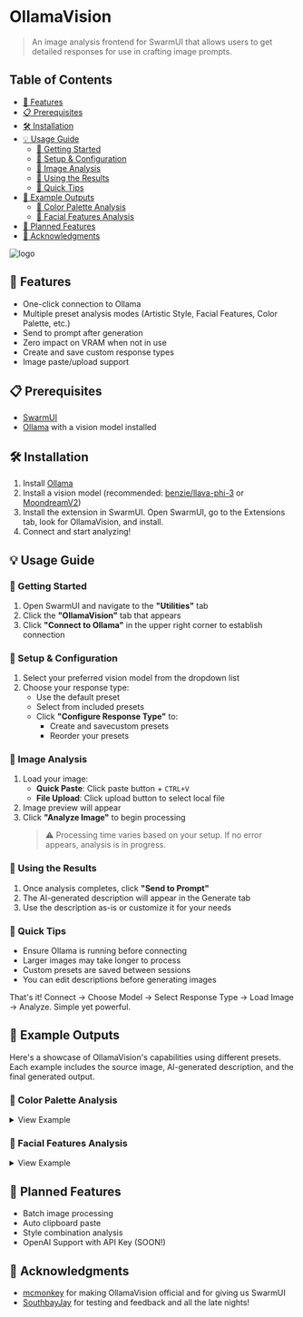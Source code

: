 # OllamaVision
> An image analysis frontend for SwarmUI that allows users to get detailed responses for use in crafting image prompts.

## Table of Contents
- [🌟 Features](#-features)
- [📋 Prerequisites](#-prerequisites)
- [🛠️ Installation](#️-installation)
- [💡 Usage Guide](#-usage-guide)
  - [🚀 Getting Started](#-getting-started)
  - [🎯 Setup & Configuration](#-setup--configuration)
  - [📸 Image Analysis](#-image-analysis)
  - [🎨 Using the Results](#-using-the-results)
  - [🔑 Quick Tips](#-quick-tips)
- [🎯 Example Outputs](#-example-outputs)
  - [🌈 Color Palette Analysis](#-color-palette-analysis)
  - [👤 Facial Features Analysis](#-facial-features-analysis)
- [🔮 Planned Features](#-planned-features)
- [🙏 Acknowledgments](#-acknowledgments)

![logo](https://github.com/user-attachments/assets/a39b87b2-e396-4cca-bae8-29041826d7e3)

## 🌟 Features
- One-click connection to Ollama
- Multiple preset analysis modes (Artistic Style, Facial Features, Color Palette, etc.)
- Send to prompt after generation
- Zero impact on VRAM when not in use
- Create and save custom response types
- Image paste/upload support


## 📋 Prerequisites
- [SwarmUI](https://github.com/mcmonkeyprojects/SwarmUI)
- [Ollama](https://ollama.com/) with a vision model installed


## 🛠️ Installation
1. Install [Ollama](https://ollama.com/)
2. Install a vision model (recommended: [benzie/llava-phi-3](https://ollama.com/benzie/llava-phi-3) or [MoondreamV2](https://ollama.com/library/moondream))
3. Install the extension in SwarmUI. Open SwarmUI, go to the Extensions tab, look for OllamaVision, and install.
4. Connect and start analyzing!


## 💡 Usage Guide

### 🚀 Getting Started
1. Open SwarmUI and navigate to the **"Utilities"** tab
2. Click the **"OllamaVision"** tab that appears
3. Click **"Connect to Ollama"** in the upper right corner to establish connection

### 🎯 Setup & Configuration
1. Select your preferred vision model from the dropdown list
2. Choose your response type:
   - Use the default preset
   - Select from included presets
   - Click **"Configure Response Type"** to:
     - Create and savecustom presets
     - Reorder your presets
   

### 📸 Image Analysis
1. Load your image:
   - **Quick Paste**: Click paste button + `CTRL+V`
   - **File Upload**: Click upload button to select local file
2. Image preview will appear
3. Click **"Analyze Image"** to begin processing
   > ⚠️ Processing time varies based on your setup. If no error appears, analysis is in progress.


### 🎨 Using the Results
1. Once analysis completes, click **"Send to Prompt"**
2. The AI-generated description will appear in the Generate tab
3. Use the description as-is or customize it for your needs


### 🔑 Quick Tips
- Ensure Ollama is running before connecting
- Larger images may take longer to process
- Custom presets are saved between sessions
- You can edit descriptions before generating images

That's it! Connect → Choose Model → Select Response Type → Load Image → Analyze. Simple yet powerful.


## 🎯 Example Outputs

Here's a showcase of OllamaVision's capabilities using different presets. Each example includes the source image, AI-generated description, and the final generated output.

### 🌈 Color Palette Analysis

<details>
<summary>View Example</summary>

#### Source Image
![Rainbow Umbrellas](https://github.com/user-attachments/assets/f70ea77f-6c72-42fb-8ba3-4c4b16e284f4)

#### AI-Generated Description
> This image features a vibrant array of rainbow-colored umbrellas suspended in the air, creating a visually stunning display against the backdrop of a clear blue sky. The color palette consists of:
> - Red
> - Orange
> - Yellow
> - Green
> - Blue
> - Purple
>
> Each umbrella is distinctly colored, with no discernible pattern. The umbrellas appear evenly spaced throughout the frame, creating a sense of harmony and balance within the composition.

#### Generated Result
![Generated Umbrellas](https://github.com/user-attachments/assets/0c8a872b-a584-4c5b-9102-d1aa15ae5747)
</details>

### 👤 Facial Features Analysis

<details>
<summary>View Example</summary>

#### Source Image
![Portrait](https://github.com/user-attachments/assets/c5949e86-a9ea-4e56-99fa-5de38fc64b84)

#### AI-Generated Description
> **Facial Characteristics:**
> - **Eyes:** Brown
> - **Eyebrows:** Thick and well-groomed
> - **Nose:** Straight and moderately sized
> - **Mouth:** Shaped like a smile with full teeth showing
> - **Chin:** Rounded in shape
> - **Skin tone:** Light brown
> - **Facial hair:** Well-groomed beard
> - **Hair color:** Brown
> - **Ears:** Small, located just below the jawline
> - **Distinguishing features:**
>   - Numerous freckles across face and neck
>   - 2 small moles under eyes

#### Generated Result
![Generated Portrait](https://github.com/user-attachments/assets/870048ff-8fb2-4b1b-9949-dfb190f495b1)
</details>


## 🔮 Planned Features
- Batch image processing
- Auto clipboard paste
- Style combination analysis
- OpenAI Support with API Key (SOON!)

## 🙏 Acknowledgments
- [mcmonkey](https://github.com/mcmonkeyprojects) for making OllamaVision official and for giving us SwarmUI
- [SouthbayJay](https://civitai.com/user/SouthbayJay) for testing and feedback and all the late nights!
